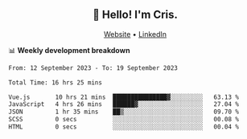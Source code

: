 
<h2 align="center">👋 Hello! I'm Cris.</h2>
<p align="center">
  <a href="https://www.criscunas.dev">Website</a> •
  <a href="https://www.linkedin.com/in/cristophercunas/">LinkedIn</a> 
</p>


📊 **Weekly development breakdown**
<!--START_SECTION:waka-->

```txt
From: 12 September 2023 - To: 19 September 2023

Total Time: 16 hrs 25 mins

Vue.js       10 hrs 21 mins  ███████████████▓░░░░░░░░░   63.13 %
JavaScript   4 hrs 26 mins   ██████▓░░░░░░░░░░░░░░░░░░   27.04 %
JSON         1 hr 35 mins    ██▒░░░░░░░░░░░░░░░░░░░░░░   09.70 %
SCSS         0 secs          ░░░░░░░░░░░░░░░░░░░░░░░░░   00.08 %
HTML         0 secs          ░░░░░░░░░░░░░░░░░░░░░░░░░   00.04 %
```

<!--END_SECTION:waka-->
